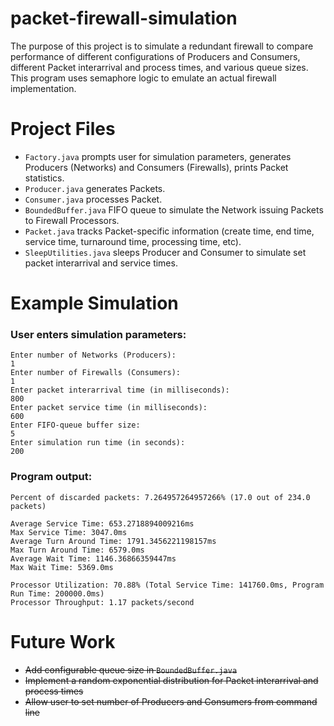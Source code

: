 # packet-firewall-simulation

The purpose of this project is to simulate a redundant firewall to compare performance of different configurations of Producers and Consumers, 
different Packet interarrival and process times, and various queue sizes. This program uses semaphore logic to emulate an actual 
firewall implementation.

# Project Files

* `Factory.java` prompts user for simulation parameters, generates Producers (Networks) and Consumers (Firewalls), prints Packet statistics.
* `Producer.java` generates Packets.
* `Consumer.java` processes Packet.
* `BoundedBuffer.java` FIFO queue to simulate the Network issuing Packets to Firewall Processors.
* `Packet.java` tracks Packet-specific information (create time, end time, service time, turnaround time, processing time, etc).
* `SleepUtilities.java` sleeps Producer and Consumer to simulate set packet interarrival and service times.

# Example Simulation

### User enters simulation parameters:
~~~
Enter number of Networks (Producers):
1
Enter number of Firewalls (Consumers):
1
Enter packet interarrival time (in milliseconds):
800
Enter packet service time (in milliseconds):
600
Enter FIFO-queue buffer size:
5
Enter simulation run time (in seconds):
200
~~~
    
### Program output:
~~~
Percent of discarded packets: 7.264957264957266% (17.0 out of 234.0 packets)

Average Service Time: 653.2718894009216ms
Max Service Time: 3047.0ms
Average Turn Around Time: 1791.3456221198157ms
Max Turn Around Time: 6579.0ms
Average Wait Time: 1146.36866359447ms
Max Wait Time: 5369.0ms

Processor Utilization: 70.88% (Total Service Time: 141760.0ms, Program Run Time: 200000.0ms)
Processor Throughput: 1.17 packets/second
~~~

# Future Work

* ~~Add configurable queue size in `BoundedBuffer.java`~~
* ~~Implement a random exponential distribution for Packet interarrival and process times~~
* ~~Allow user to set number of Producers and Consumers from command line~~
